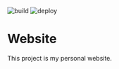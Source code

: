 ![build](https://github.com/nadmax/website/actions/workflows/build.yml/badge.svg)
![deploy](https://github.com/nadmax/website/actions/workflows/deploy.yml/badge.svg)

# Website

This project is my personal website.